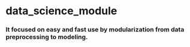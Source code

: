 # data_science_module
### It focused on easy and fast use by modularization from data preprocessing to modeling.
